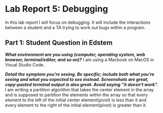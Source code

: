 # Lab Report 5: Debugging
In this lab report I will focus on debugging. It will include the interactions between a student and a TA trying to work out bugs within a program.

## Part 1: Student Question in Edstem

***What environment are you using (computer, operating system, web browser, terminal/editor, and so on)?***
I am using a Macbook on MacOS in Visual Studio Code.

***Detail the symptom you're seeing. Be specific; include both what you're seeing and what you expected to see instead. Screenshots are great, copy-pasted terminal output is also great. Avoid saying “it doesn't work”.***
I am writing a partition algorithm that takes the center element in the array and is supposed to partition the elements within the array so that every element to the left of the initial center element(pivot) is less than it and every element to the right of the initial element(pivot) is greater than it.
